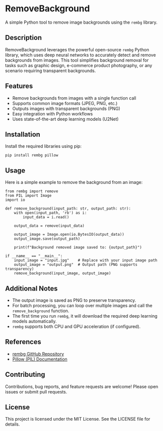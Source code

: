 # RemoveBackground

A simple Python tool to remove image backgrounds using the `rembg` library.

## Description

RemoveBackground leverages the powerful open-source `rembg` Python library, which uses deep neural networks to accurately detect and remove backgrounds from images. This tool simplifies background removal for tasks such as graphic design, e-commerce product photography, or any scenario requiring transparent backgrounds.

## Features

- Remove backgrounds from images with a single function call
- Supports common image formats (JPEG, PNG, etc.)
- Outputs images with transparent backgrounds (PNG)
- Easy integration with Python workflows
- Uses state-of-the-art deep learning models (U2Net)

## Installation

Install the required libraries using pip:

```
pip install rembg pillow
```

## Usage

Here is a simple example to remove the background from an image:

```
from rembg import remove
from PIL import Image
import io

def remove_background(input_path: str, output_path: str):
    with open(input_path, 'rb') as i:
        input_data = i.read()

    output_data = remove(input_data)

    output_image = Image.open(io.BytesIO(output_data))
    output_image.save(output_path)

    print(f"Background removed image saved to: {output_path}")

if __name__ == "__main__":
    input_image = "input.jpg"    # Replace with your input image path
    output_image = "output.png"  # Output path (PNG supports transparency)
    remove_background(input_image, output_image)
```

## Additional Notes

- The output image is saved as PNG to preserve transparency.
- For batch processing, you can loop over multiple images and call the `remove_background` function.
- The first time you run `rembg`, it will download the required deep learning models automatically.
- `rembg` supports both CPU and GPU acceleration (if configured).

## References

- [rembg GitHub Repository](https://github.com/danielgatis/rembg)
- [Pillow (PIL) Documentation](https://pillow.readthedocs.io/en/stable/)

## Contributing

Contributions, bug reports, and feature requests are welcome! Please open issues or submit pull requests.

## License

This project is licensed under the MIT License. See the LICENSE file for details.

